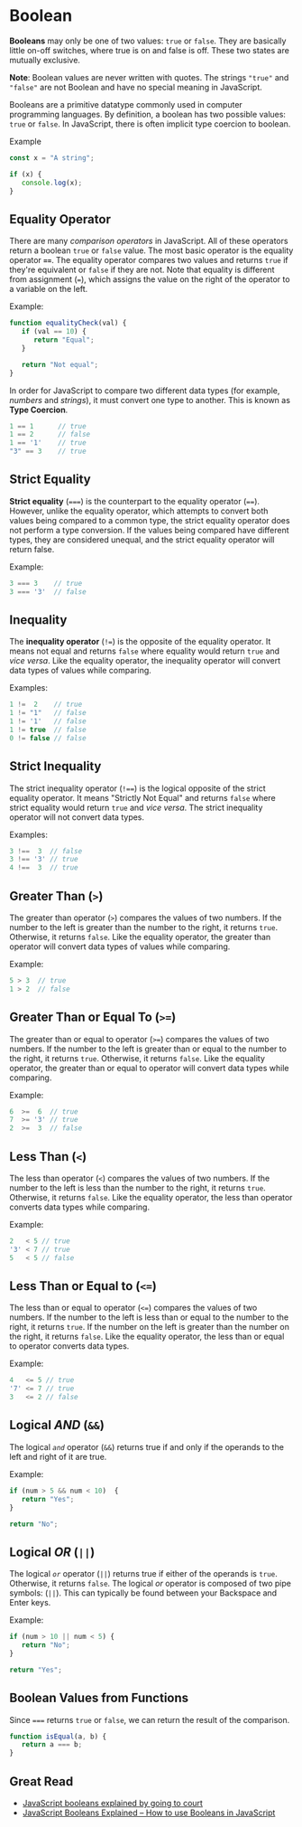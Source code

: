 # Boolean
**Booleans** may only be one of two values: `true` or `false`. They are basically little on-off switches, where true is on and false is off. These two states are mutually exclusive.

**Note**: Boolean values are never written with quotes. The strings `"true"` and `"false"` are not Boolean and have no special meaning in JavaScript.

Booleans are a primitive datatype commonly used in computer programming languages. By definition, a boolean has two possible values: `true` or `false`. In JavaScript, there is often implicit type coercion to boolean.

Example
```javascript
const x = "A string";

if (x) {
   console.log(x);
}
```

## Equality Operator
There are many *comparison operators* in JavaScript. All of these operators return a boolean `true` or `false` value. The most basic operator is the equality operator **`==`**. The equality operator compares two values and returns `true` if they're equivalent or `false` if they are not. Note that equality is different from assignment (`=`), which assigns the value on the right of the operator to a variable on the left.

Example:
```javascript
function equalityCheck(val) {
   if (val == 10) {
      return "Equal";
   }

   return "Not equal";
}
```

In order for JavaScript to compare two different data types (for example, *numbers* and *strings*), it must convert one type to another. This is known as **Type Coercion**.

```javascript
1 == 1      // true
1 == 2      // false
1 == '1'    // true
"3" == 3    // true
```

## Strict Equality
**Strict equality** (`===`) is the counterpart to the equality operator (`==`). However, unlike the equality operator, which attempts to convert both values being compared to a common type, the strict equality operator does not perform a type conversion. If the values being compared have different types, they are considered unequal, and the strict equality operator will return false.

Example:
```javascript
3 === 3    // true
3 === '3'  // false
```

## Inequality
The **inequality operator** (`!=`) is the opposite of the equality operator. It means not equal and returns `false` where equality would return `true` and *vice versa*. Like the equality operator, the inequality operator will convert data types of values while comparing.

Examples:
```javascript
1 !=  2    // true
1 != "1"   // false
1 != '1'   // false
1 != true  // false
0 != false // false
```

## Strict Inequality
The strict inequality operator (`!==`) is the logical opposite of the strict equality operator. It means "Strictly Not Equal" and returns `false` where strict equality would return `true` and *vice versa*. The strict inequality operator will not convert data types.

Examples:
```javascript
3 !==  3  // false
3 !== '3' // true
4 !==  3  // true
```

## Greater Than (`>`)
The greater than operator (`>`) compares the values of two numbers. If the number to the left is greater than the number to the right, it returns `true`. Otherwise, it returns `false`. Like the equality operator, the greater than operator will convert data types of values while comparing.

Example:
```javascript
5 > 3  // true
1 > 2  // false
```

## Greater Than or Equal To (`>=`)
The greater than or equal to operator (`>=`) compares the values of two numbers. If the number to the left is greater than or equal to the number to the right, it returns `true`. Otherwise, it returns `false`. Like the equality operator, the greater than or equal to operator will convert data types while comparing.

Example:
```javascript
6  >=  6  // true
7  >= '3' // true
2  >=  3  // false
```

## Less Than (`<`)
The less than operator (`<`) compares the values of two numbers. If the number to the left is less than the number to the right, it returns `true`. Otherwise, it returns `false`. Like the equality operator, the less than operator converts data types while comparing.

Example:
```javascript
2   < 5 // true
'3' < 7 // true
5   < 5 // false
```

## Less Than or Equal to (`<=`)
The less than or equal to operator (`<=`) compares the values of two numbers. If the number to the left is less than or equal to the number to the right, it returns `true`. If the number on the left is greater than the number on the right, it returns `false`. Like the equality operator, the less than or equal to operator converts data types.

Example:
```javascript
4   <= 5 // true
'7' <= 7 // true
3   <= 2 // false
```

## Logical *AND* (`&&`)
The logical *`and`* operator (`&&`) returns true if and only if the operands to the left and right of it are true.

Example:
```javascript
if (num > 5 && num < 10)  {
   return "Yes";
}

return "No";
```

## Logical *OR* (`||`)
The logical *`or`* operator (`||`) returns true if either of the operands is `true`. Otherwise, it returns `false`. The logical *or* operator is composed of two pipe symbols: (`||`). This can typically be found between your Backspace and Enter keys.

Example:
```javascript
if (num > 10 || num < 5) {
   return "No";
}

return "Yes";
```

## Boolean Values from Functions
Since `===` returns `true` or `false`, we can return the result of the comparison.

```javascript
function isEqual(a, b) {
   return a === b;
}
```

## Great Read
* [JavaScript booleans explained by going to court](https://www.freecodecamp.org/news/javascript-booleans-explained-by-going-to-court-a0ca1149a0dc/)
* [JavaScript Booleans Explained – How to use Booleans in JavaScript](https://www.freecodecamp.org/news/booleans-in-javascript-explained-how-to-use-booleans-in-javascript/)